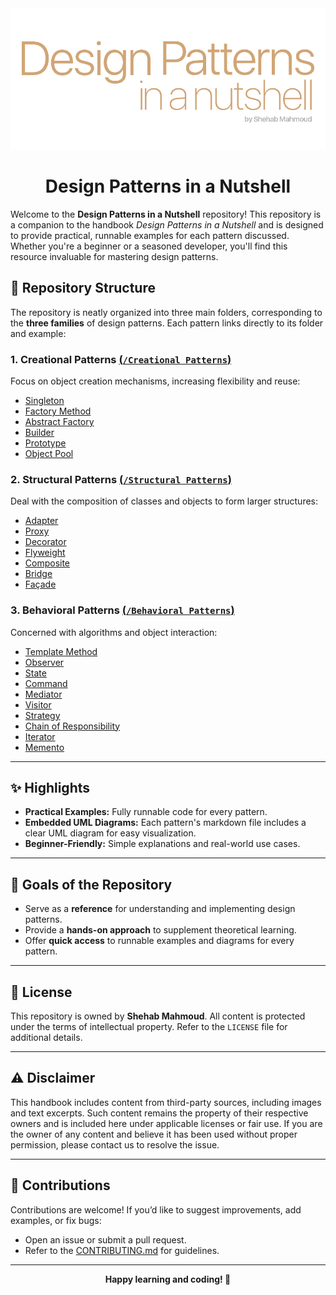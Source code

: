 <div align='center'>
<a href="https://github.com/dizzydroid/DesignPatternsNutshell">
    <img alt="DesignPatternsNutshell Logo" src="headerimg.png" width="1000">
</a>
  <h1>Design Patterns in a Nutshell</h1>
</div>

Welcome to the **Design Patterns in a Nutshell** repository! This repository is a companion to the handbook _Design Patterns in a Nutshell_ and is designed to provide practical, runnable examples for each pattern discussed. Whether you're a beginner or a seasoned developer, you'll find this resource invaluable for mastering design patterns.

## 📂 Repository Structure

The repository is neatly organized into three main folders, corresponding to the **three families** of design patterns. Each pattern links directly to its folder and example:

### **1. Creational Patterns** [(`/Creational Patterns`)](./Creational%20Patterns)
Focus on object creation mechanisms, increasing flexibility and reuse:
- [Singleton](./Creational%20Patterns/singleton)
- [Factory Method](./Creational%20Patterns/factory-method)
- [Abstract Factory](./Creational%20Patterns/abstract-factory)
- [Builder](./Creational%20Patterns/builder)
- [Prototype](./Creational%20Patterns/prototype)
- [Object Pool](./Creational%20Patterns/object-pool)

### **2. Structural Patterns** [(`/Structural Patterns`)](./Structural%20Patterns)
Deal with the composition of classes and objects to form larger structures:
- [Adapter](./Structural%20Patterns/adapter)
- [Proxy](./Structural%20Patterns/proxy)
- [Decorator](./Structural%20Patterns/decorator)
- [Flyweight](./Structural%20Patterns/flyweight)
- [Composite](./Structural%20Patterns/composite)
- [Bridge](./Structural%20Patterns/bridge)
- [Façade](./Structural%20Patterns/facade)

### **3. Behavioral Patterns** [(`/Behavioral Patterns`)](./Behavioral%20Patterns)
Concerned with algorithms and object interaction:
- [Template Method](./Behavioral%20Patterns/template-method)
- [Observer](./Behavioral%20Patterns/observer)
- [State](./Behavioral%20Patterns/state)
- [Command](./Behavioral%20Patterns/command)
- [Mediator](./Behavioral%20Patterns/mediator)
- [Visitor](./Behavioral%20Patterns/visitor)
- [Strategy](./Behavioral%20Patterns/strategy)
- [Chain of Responsibility](./Behavioral%20Patterns/chain-of-responsibility)
- [Iterator](./Behavioral%20Patterns/iterator)
- [Memento](./Behavioral%20Patterns/memento)

---

## ✨ Highlights

- **Practical Examples:** Fully runnable code for every pattern.
- **Embedded UML Diagrams:** Each pattern's markdown file includes a clear UML diagram for easy visualization.
- **Beginner-Friendly:** Simple explanations and real-world use cases.

---

## 🎯 Goals of the Repository

- Serve as a **reference** for understanding and implementing design patterns.
- Provide a **hands-on approach** to supplement theoretical learning.
- Offer **quick access** to runnable examples and diagrams for every pattern.

---

## 📜 License

This repository is owned by **Shehab Mahmoud**. All content is protected under the terms of intellectual property. Refer to the `LICENSE` file for additional details.

---

## ⚠ Disclaimer 
This handbook includes content from third-party sources, including images and text excerpts. 
Such content remains the property of their respective owners and is included here under 
applicable licenses or fair use. If you are the owner of any content and believe it has been 
used without proper permission, please contact us to resolve the issue.

---

## 🤝 Contributions

Contributions are welcome! If you’d like to suggest improvements, add examples, or fix bugs:
- Open an issue or submit a pull request.
- Refer to the [CONTRIBUTING.md](CONTRIBUTING.md) for guidelines.

---
<div align='center'>
  <b> Happy learning and coding! 🚀</b>
</div>
